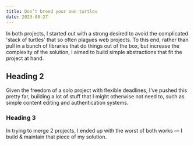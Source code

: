 ```yaml
---
title: Don’t breed your own turtles
date: 2023-08-27
---
```


In both projects, I started out with a strong desired to avoid the complicated 'stack of turtles'
that so often plagues web projects. To this end, rather than pull in a bunch of libraries that do
things out of the box, but increase the complexity of the solution, I aimed to build simple
abstractions that fit the project at hand.

## Heading 2

Given the freedom of a solo project with flexible deadlines, I've pushed this pretty far, building a
lot of stuff that I might otherwise not need to, such as simple content editing and authentication
systems.

### Heading 3

In trying to merge 2 projects, I ended up with the worst of both works — I build & maintain that
piece of my solution.
